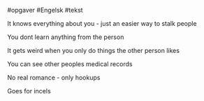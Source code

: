#opgaver #Engelsk #tekst 

It knows everything about you - just an easier way to stalk people

You dont learn anything from the person

It gets weird when you only do things the other person likes

You can see other peoples medical records

No real romance - only hookups

Goes for incels
